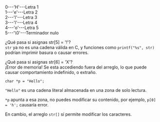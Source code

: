 0---'H'---Letra 1  
1---'e'---Letra 2    
2---'l'---Letra 3  
3---'l'---Letra 4  
4---'o'---Letra 5  
5---'\0'---Terminador nulo  
  

¿Qué pasa si asignas str[5] = '!'?    
`str` ya no es una cadena válida en C, y funciones como `printf("%s", str)` podrían imprimir basura o causar errores.  

¿Qué pasa si asignas str[6] = 'X'?  
 ¡Error de memoria! Se esta accediendo fuera del arreglo, lo que puede causar comportamiento indefinido, o extraño.  

 `char *p = "Hello";`  
   
 `"Hello"` es una cadena literal almacenada en una zona de solo lectura.

`*p` apunta a esa zona, no puedes modificar su contenido, por ejemplo, `p[0] = 'h';` causaría error.

En cambio, el arreglo `str[]` sí permite modificar los caracteres.  